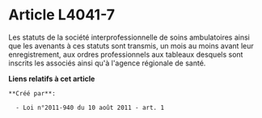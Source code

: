 # Article L4041-7

Les statuts de la société interprofessionnelle de soins ambulatoires ainsi que les avenants à ces statuts sont transmis, un
mois au moins avant leur enregistrement, aux ordres professionnels aux tableaux desquels sont inscrits les associés ainsi
qu'à l'agence régionale de santé.

**Liens relatifs à cet article**

	**Créé par**:

	  - Loi n°2011-940 du 10 août 2011 - art. 1
